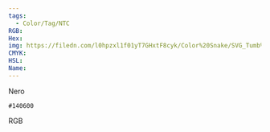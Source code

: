 ```yaml
---
tags:
  - Color/Tag/NTC
RGB:
Hex:
img: https://filedn.com/l0hpzxl1f01yT7GHxtF8cyk/Color%20Snake/SVG_Tumb%20Mass%20No%20Name/140600.svg
CMYK:
HSL:
Name:
---
```

Nero
```palette
#140600
```
RGB
